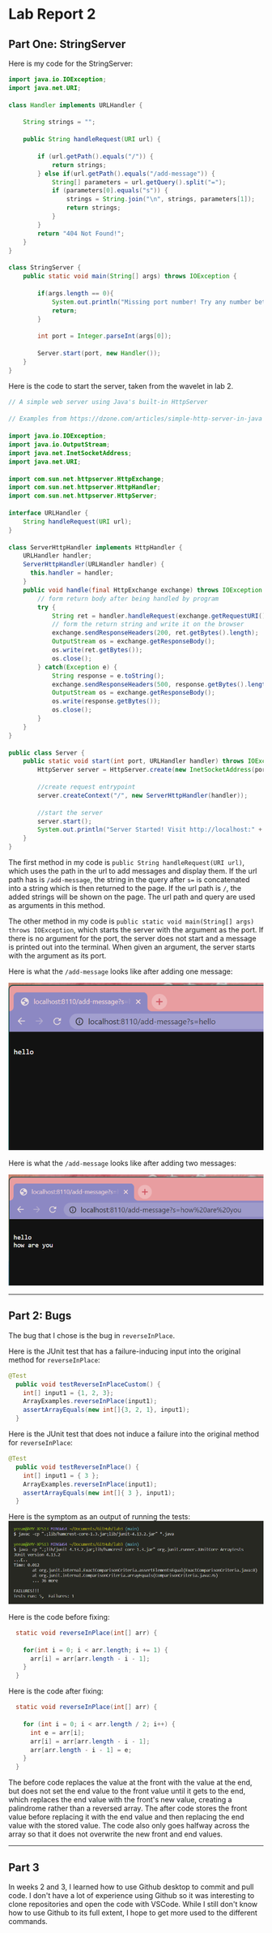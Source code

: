 # Lab Report 2
## Part One: StringServer

Here is my code for the StringServer:

``` java
import java.io.IOException;
import java.net.URI;

class Handler implements URLHandler {

    String strings = "";

    public String handleRequest(URI url) {

        if (url.getPath().equals("/")) {
            return strings;
        } else if(url.getPath().equals("/add-message")) {
            String[] parameters = url.getQuery().split("=");
            if (parameters[0].equals("s")) {
                strings = String.join("\n", strings, parameters[1]);
                return strings;
            }
        }
        return "404 Not Found!";
    }
}

class StringServer {
    public static void main(String[] args) throws IOException {

        if(args.length == 0){
            System.out.println("Missing port number! Try any number between 1024 to 49151");
            return;
        }

        int port = Integer.parseInt(args[0]);

        Server.start(port, new Handler());
    }
}
```
Here is the code to start the server, taken from the wavelet in lab 2.

``` java
// A simple web server using Java's built-in HttpServer

// Examples from https://dzone.com/articles/simple-http-server-in-java were useful references

import java.io.IOException;
import java.io.OutputStream;
import java.net.InetSocketAddress;
import java.net.URI;

import com.sun.net.httpserver.HttpExchange;
import com.sun.net.httpserver.HttpHandler;
import com.sun.net.httpserver.HttpServer;

interface URLHandler {
    String handleRequest(URI url);
}

class ServerHttpHandler implements HttpHandler {
    URLHandler handler;
    ServerHttpHandler(URLHandler handler) {
      this.handler = handler;
    }
    public void handle(final HttpExchange exchange) throws IOException {
        // form return body after being handled by program
        try {
            String ret = handler.handleRequest(exchange.getRequestURI());
            // form the return string and write it on the browser
            exchange.sendResponseHeaders(200, ret.getBytes().length);
            OutputStream os = exchange.getResponseBody();
            os.write(ret.getBytes());
            os.close();
        } catch(Exception e) {
            String response = e.toString();
            exchange.sendResponseHeaders(500, response.getBytes().length);
            OutputStream os = exchange.getResponseBody();
            os.write(response.getBytes());
            os.close();
        }
    }
}

public class Server {
    public static void start(int port, URLHandler handler) throws IOException {
        HttpServer server = HttpServer.create(new InetSocketAddress(port), 0);

        //create request entrypoint
        server.createContext("/", new ServerHttpHandler(handler));

        //start the server
        server.start();
        System.out.println("Server Started! Visit http://localhost:" + port + " to visit.");
    }
}
```

The first method in my code is `public String handleRequest(URI url)`, which uses the path in the url to add messages and display them. If the url path has is `/add-message`, the string in the query after `s=` is concatenated into a string which is then returned to the page. If the url path is `/`, the added strings will be shown on the page. The url path and query are used as arguments in this method.

The other method in my code is `public static void main(String[] args) throws IOException`, which starts the server with the argument as the port. If there is no argument for the port, the server does not start and a message is printed out into the terminal. When given an argument, the server starts with the argument as its port.


Here is what the `/add-message` looks like after adding one message:


![Image](add-message1.png)


Here is what the `/add-message` looks like after adding two messages:


![Image](add-message2.png)

---
## Part 2: Bugs

The bug that I chose is the bug in `reverseInPlace`.

Here is the JUnit test that has a failure-inducing input into the original method for `reverseInPlace`:
``` java
@Test
  public void testReverseInPlaceCustom() {
    int[] input1 = {1, 2, 3};
    ArrayExamples.reverseInPlace(input1);
    assertArrayEquals(new int[]{3, 2, 1}, input1);
  }
 ```
 
Here is the JUnit test that does not induce a failure into the original method for `reverseInPlace`:
```java
@Test 
  public void testReverseInPlace() {
    int[] input1 = { 3 };
    ArrayExamples.reverseInPlace(input1);
    assertArrayEquals(new int[]{ 3 }, input1);
  }
```

Here is the symptom as an output of running the tests:
![Image](symptom.png)

Here is the code before fixing:
```java
  static void reverseInPlace(int[] arr) {

    for(int i = 0; i < arr.length; i += 1) {
      arr[i] = arr[arr.length - i - 1];
    }
  }
```

Here is the code after fixing:
```java
  static void reverseInPlace(int[] arr) {
  
    for (int i = 0; i < arr.length / 2; i++) {
      int e = arr[i];
      arr[i] = arr[arr.length - i - 1];
      arr[arr.length - i - 1] = e;
    }
  }
```
The before code replaces the value at the front with the value at the end, but does not set the end value to the front value until it gets to the end, which replaces the end value with the front's new value, creating a palindrome rather than a reversed array. The after code stores the front value before replacing it with the end value and then replacing the end value with the stored value. The code also only goes halfway across the array so that it does not overwrite the new front and end values.

---

## Part 3
In weeks 2 and 3, I learned how to use Github desktop to commit and pull code. I don't have a lot of experience using Github so it was interesting to clone repositories and open the code with VSCode. While I still don't know how to use Github to its full extent, I hope to get more used to the different commands.
